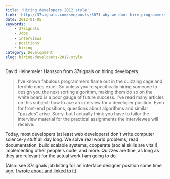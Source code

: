 ```yaml
---
title: 'Hiring developers 2012 style'
link: 'http://37signals.com/svn/posts/3071-why-we-dont-hire-programmers-based-on-puzzles-api-quizzes-math-riddles-or-other-parlor-tricks'
date: 2012-01-05
keywords:
    - 37signals
    - Jobs
    - interviews
    - positions
    - hiring
category: Development
slug: hiring-developers-2012-style
---
```


David Heinemeier Hansson from 37signals on hiring developers.

> I’ve known fabulous programmers flame out in the quizzing cage and terrible ones excel. So unless you’re specifically hiring someone to design you the next sorting algorithm, making them do so on the white board is a poor gauge of future success.
I've read many articles on this subject: how to ace an interview for a developer position. Even for front-end positions, questions about algorithms and similar "puzzles" arise. Sorry, but I actually think you have to tailor the interview material for the practical assignments the interviewee will receive.
 
 Today, most developers (at least web developers) don't write computer science-y stuff all day long. We solve real world problems, read documentation, build scalable systems, cooperate (social skills are vital!), implementing other people's code, and more. Quizzes are fine, as long as they are relevant for the actual work I am going to do.
 
 (Also: see 37signals job listing for an interface designer position some time ago, [I wrote about and linked to it](http://johanbrook.com/life/37signals-what-matters/ "What Matters")).
